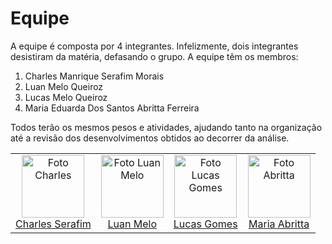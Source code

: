 # Equipe

A equipe é composta por 4 integrantes. Infelizmente, dois integrantes desistiram da matéria, defasando o grupo. A equipe têm os membros:

1. Charles Manrique Serafim Morais
2. Luan Melo Queiroz
3. Lucas Melo Queiroz
4. Maria Eduarda Dos Santos Abritta Ferreira

Todos terão os mesmos pesos e atividades, ajudando tanto na organização até a revisão dos desenvolvimentos obtidos ao decorrer da análise.

<table align="center">
  <tr>
   <td align="center">
        <img src="https://avatars.githubusercontent.com/u/75335915?v=4" width="100px;" alt="Foto Charles"/><br>
        <a href="https://github.com/charles-serafim"> Charles Serafim</a>
    </td>
    <td align="center">
        <img src="https://avatars.githubusercontent.com/u/88345670?v=4" width="100px;" alt="Foto Luan Melo"/><br>
        <a href="https://github.com/luanmq ">Luan Melo</a>
    </td>
     <td align="center">
        <img src="https://avatars.githubusercontent.com/u/88175144?v=4" width="100px;" alt="Foto Lucas Gomes"/><br>
        <a href="https://github.com/lucasgcaldas">Lucas Gomes</a>
    </td>
    <td align="center">
        <img src="https://avatars.githubusercontent.com/u/87709987?v=4" width="100px;" alt="Foto Abritta"/><br>
        <a href="https://github.com/MariaAbritta ">Maria Abritta </a>
    </td>
   </tr>    
</table>
